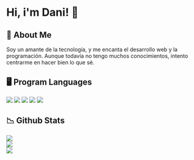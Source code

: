 # Hi, i'm Dani! 👋

## 🌠 About Me
Soy un amante de la tecnología, y me encanta el desarrollo web y la programación.
Aunque todavía no tengo muchos conocimientos, intento centrarme en hacer bien lo que sé.

## 🖥️ Program Languages
<a src="https://www.w3schools.com/html/"><img src="https://img.icons8.com/color/48/000000/html-5.png"/></a>
<a src="https://www.w3schools.com/html/"><img src="https://img.icons8.com/color/48/000000/css3.png"/></a>
<a src="https://www.w3schools.com/html/"><img src="https://img.icons8.com/color/48/000000/javascript.svg"/></a>
<a src="https://www.w3schools.com/html/"><img src="https://icons8.com/icon/GPfHz0SM85FX/java/"></a>
<a src="https://www.w3schools.com/html/"><img src="https://img.icons8.com/color/48/000000/docker.png"/></a>

## 📉 Github Stats
![](https://github-readme-stats.vercel.app/api?username=Daniel0611CN&theme=onedark&hide_border=false&include_all_commits=false&count_private=false)<br/>
![](https://github-readme-streak-stats.herokuapp.com/?user=Daniel0611CN&theme=onedark&hide_border=false)<br/>
![](https://github-readme-stats.vercel.app/api/top-langs/?username=Daniel0611CN&theme=onedark&hide_border=false&include_all_commits=false&count_private=false&layout=compact)


<!--
**Daniel0611CN/Daniel0611CN** is a ✨ _special_ ✨ repository because its `README.md` (this file) appears on your GitHub profile.

Here are some ideas to get you started:


